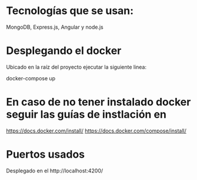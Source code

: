 # Tecnologías que se usan:
MongoDB, Express.js, Angular y node.js


#  Desplegando el docker
Ubicado en la raíz del proyecto ejecutar la siguiente linea:

docker-compose up

# En caso de no tener instalado docker seguir las guías de instlación en
https://docs.docker.com/install/
https://docs.docker.com/compose/install/


# Puertos usados
Desplegado en el http://localhost:4200/
